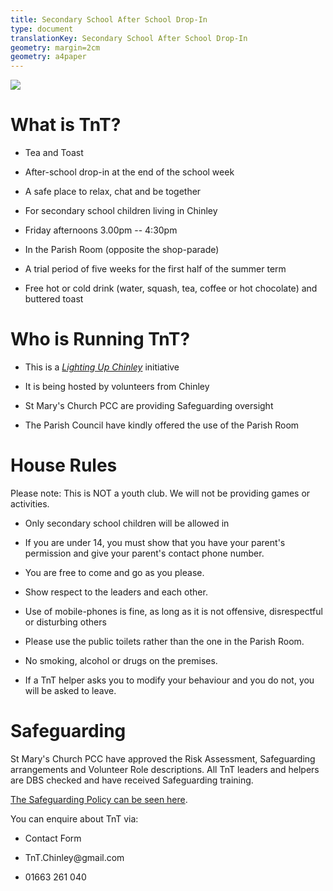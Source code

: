 ```yaml
---
title: Secondary School After School Drop-In
type: document
translationKey: Secondary School After School Drop-In
geometry: margin=2cm
geometry: a4paper
---
```


![](/media/home/TnT_Webpage/media/image1.png)

# What is TnT?

-   Tea and Toast

-   After-school drop-in at the end of the school week

-   A safe place to relax, chat and be together

-   For secondary school children living in Chinley

-   Friday afternoons 3.00pm -- 4:30pm

-   In the Parish Room (opposite the shop-parade)

-   A trial period of five weeks for the first half of the summer term

-   Free hot or cold drink (water, squash, tea, coffee or hot chocolate)
    and buttered toast

# Who is Running TnT?

-   This is a [*Lighting Up
    Chinley*](https://www.facebook.com/LightingUpChinley/) initiative

-   It is being hosted by volunteers from Chinley

-   St Mary\'s Church PCC are providing Safeguarding oversight

-   The Parish Council have kindly offered the use of the Parish Room

# House Rules

Please note: This is NOT a youth club. We will not be providing games or
activities.

-   Only secondary school children will be allowed in

-   If you are under 14, you must show that you have your parent\'s
    permission and give your parent\'s contact phone number.

-   You are free to come and go as you please.

-   Show respect to the leaders and each other.

-   Use of mobile-phones is fine, as long as it is not
    offensive, disrespectful or disturbing others

-   Please use the public toilets rather than the one in the Parish
    Room.

-   No smoking, alcohol or drugs on the premises.

-   If a TnT helper asks you to modify your behaviour and you do not,
    you will be asked to leave.

# Safeguarding

St Mary\'s Church PCC have approved the Risk Assessment, Safeguarding
arrangements and Volunteer Role descriptions. All TnT leaders and
helpers are DBS checked and have received Safeguarding training.

[The Safeguarding Policy can be seen
here](https://chinleybuxworthcofe.jimdofree.com/policies/safeguarding-policy/).

You can enquire about TnT via:

-   Contact Form

-   TnT.Chinley\@gmail.com

-   01663 261 040
